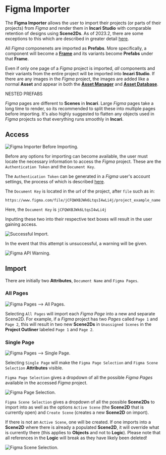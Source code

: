 # Figma Importer 

The **Figma Importer** allows the user to import their projects (or parts of their projects) from *Figma* and render them in **Incari Studio** with comparable retention of designs using **Scene2Ds**. As of 2023.2, there are some exceptions to this which are described in greater detail [here](currentlimitations.md).

All *Figma* componenets are imported as **Prefabs**. More specifically, a component will become a [**Frame**](../objects-and-types/scene2d-objects/frame.md) and its variants become **Prefabs** under that **Frame**. 

Even if only one page of a *Figma* project is imported, *all* components and their variants from the entire project will be imported into **Incari Studio**. If there are any images in the *Figma* project, the images are added like a normal **Asset** and appear in both the [**Asset Manager**](../modules/asset-manager.md) and [**Asset Database**](asset-database.md). 


NESTED PREFABS

*Figma* pages are different to **Scenes** in **Incari**. Large *Figma* pages take a long time to render, so its recommended to split these into multiple pages before importing. It's also highly suggested to flatten any objects used in *Figma* projects so that everything runs smoothly in **Incari**. 



## Access

![Figma Importer Before Importing.](../.gitbook/assets/figmaimporterbeforeaccess.png)

Before any options for importing can become available, the user must locate the necessary information to access the *Figma* project. These are the `Authentication Token` and the `Document Key`.

The `Authentication Token` can be generated in a *Figma* user's account settings, the process of which is described [here](https://www.figma.com/developers/api#authentication). 


The `Document Key` is located in the *url* of the project, after `file` such as in:

`https://www.figma.com/file/jCFQWXBJWk6LtqsI4wLi4j/project_example_name`

Here, the `Document Key` is `jCFQWXBJWk6LtqsI4wLi4j`

Inputting these two into their respective text boxes will result in the user gaining access. 

![Successful Import.](../.gitbook/assets/figmasuccessfulimport1.png)

In the event that this attempt is unsuccessful, a warning will be given. 

![Figma API Warning.](../.gitbook/assets/figmaerror1.png)

## Import 

There are initially two **Attributes**, `Document Name` and `Figma Pages`.  

### All Pages

![Figma Pages --> All Pages.](../.gitbook/assets/figmaallpages.png)

Selecting `All Pages` will import each *Figma Page* into a new and separate Scene2D. For example, if a *Figma* project has two *Pages* called `Page 1` and `Page 2`, this will result in two new **Scene2Ds** in `Unassigned Scenes` in the **Project Outliner** labeled `Page 1` and `Page 2`. 

### Single Page

![Figma Pages --> Single Page.](../.gitbook/assets/figmasinglepage.png)

Selecting `Single Page` will make the `Figma Page Selection` and `Figma Scene Selection` **Attributes** visible. 

`Figma Page Selection` gives a dropdown of all the possible *Figma Pages* available in the accessed *Figma* project. 

![Figma Page Selection.](../.gitbook/assets/figmapageselection.png)

`Figma Scene Selection` gives a dropdown of all the possible **Scene2Ds** to import into as well as the options `Active Scene` (the **Scene2D** that is currently open) and `Create Scene` (creates a new **Scene2D** on import). 

If there is not an `Active Scene`, one will be created. If one imports into a **Scene2D** where there is already a populated **Scene2D**, it will override what is currently there (this applies to **Objects** and not to **Logic**). Please note that all references in the **Logic** will break as they have likely been deleted! 


![Figma Scene Selection.](../.gitbook/assets/figmasceneselection.png)





